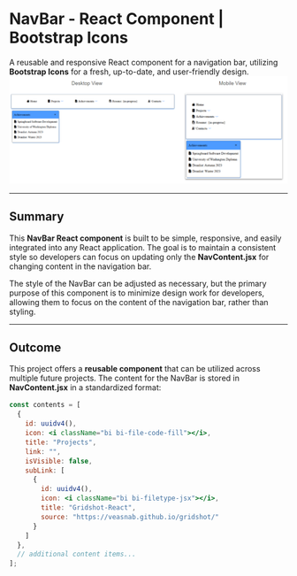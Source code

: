 # NavBar - React Component | Bootstrap Icons

A reusable and responsive React component for a navigation bar, utilizing **Bootstrap Icons** for a fresh, up-to-date, and user-friendly design.
![UML Diagram](src/assets/image.png)

---

## Summary

This **NavBar React component** is built to be simple, responsive, and easily integrated into any React application. The goal is to maintain a consistent style so developers can focus on updating only the **NavContent.jsx** for changing content in the navigation bar.

The style of the NavBar can be adjusted as necessary, but the primary purpose of this component is to minimize design work for developers, allowing them to focus on the content of the navigation bar, rather than styling.

---

## Outcome

This project offers a **reusable component** that can be utilized across multiple future projects. The content for the NavBar is stored in **NavContent.jsx** in a standardized format:

```jsx
const contents = [
  {
    id: uuidv4(),
    icon: <i className="bi bi-file-code-fill"></i>,
    title: "Projects",
    link: "",
    isVisible: false,
    subLink: [
      {
        id: uuidv4(),
        icon: <i className="bi bi-filetype-jsx"></i>,
        title: "Gridshot-React",
        source: "https://veasnab.github.io/gridshot/"
      }
    ]
  },
  // additional content items...
];
